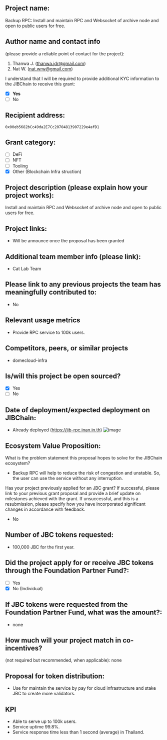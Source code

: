 ## Project name:

Backup RPC: Install and maintain RPC and Websocket of archive node and open to public users for free.

## Author name and contact info

(please provide a reliable point of contact for the project):

1. Thanwa J. (thanwa.jdr@gmail.com)
2. Nat W. (nat.wrw@gmail.com)

I understand that I will be required to provide additional KYC information to the JIBChain to receive this grant:

- [x] **Yes**
- [ ] No

## Recipient address:

`0x00eb5682bCc49da2E7Cc20704813907229e4afD1`

## Grant category:

- [ ] DeFi
- [ ] NFT
- [ ] Tooling
- [x] Other (Blockchain Infra struction)

## Project description (please explain how your project works):

Install and maintain RPC and Websocket of archive node and open to public users for free.

## Project links:

- Will be announce once the proposal has been granted

## Additional team member info (please link):

- Cat Lab Team

## Please link to any previous projects the team has meaningfully contributed to:

- No

## Relevant usage metrics

- Provide RPC service to 100k users.

## Competitors, peers, or similar projects

- domecloud-infra

## Is/will this project be open sourced?

- [x] Yes
- [ ] No

## Date of deployment/expected deployment on JIBChain:

- Already deployed (https://jib-rpc.inan.in.th)
  ![image](https://github.com/nanthanwa/Grant-Proposal/assets/7475592/9a3df749-d908-497a-ae79-6704cad48e35)

## Ecosystem Value Proposition:

What is the problem statement this proposal hopes to solve for the JIBChain ecosystem?

- Backup RPC will help to reduce the risk of congestion and unstable. So, the user can use the service without any interruption.

Has your project previously applied for an JBC grant? If successful, please link to your previous grant proposal and provide a brief update on milestones achieved with the grant. If unsuccessful, and this is a resubmission, please specify how you have incorporated significant changes in accordance with feedback.

- No

## Number of JBC tokens requested:

- 100,000 JBC for the first year.

## Did the project apply for or receive JBC tokens through the Foundation Partner Fund?:

- [ ] Yes
- [x] No (Individual)

## If JBC tokens were requested from the Foundation Partner Fund, what was the amount?:

- none

## How much will your project match in co-incentives?

(not required but recommended, when applicable): none

## Proposal for token distribution:

- Use for maintain the service by pay for cloud infrastructure and stake JBC to create more validators.

## KPI

- Able to serve up to 100k users.
- Service uptime 99.8%.
- Service response time less than 1 second (average) in Thailand.
